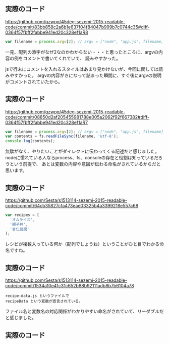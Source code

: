 ## 実際のコード

https://github.com/qzwpq/45deg-sezemi-2015-readable-code/commit/83bb858c2a6b1e637f04f84047b999b7c0744c35#diff-0364f57fbff2fabbe941ed20c328ef1aR8

```javascript
var filename = process.argv[2]; // argv = ["node", "app.js", filename, [id, id, ....]]
```

一見、配列の添字がなぜ2なのかわからない・・・と思ったところに、argvの内容の例をコメントで書いてくれていて、
読みやすかった。

jsで行末にコメントを入れるスタイルはあまり見かけないが、今回に関しては読みやすかった。
argvの内容がきになって詰まった瞬間に、すぐ後にargvの説明がコメントされていたから。

## 実際のコード

https://github.com/qzwpq/45deg-sezemi-2015-readable-code/commit/08850d2af205455981788e005a2062f92f667382#diff-0364f57fbff2fabbe941ed20c328ef1aR7

```javascript
var filename = process.argv[2]; // argv = ["node", "app.js", filename]
var contents = fs.readFileSync(filename, 'utf-8');
console.log(contents);
```

無駄がなく、やりたいことがダイレクトに伝わってくる記述だと感じました。
nodeに慣れている人ならprocess、fs、consoleの存在と役割は知っているだろうという前提で、
あとは変数の内容や意図が伝わる命名がされているからだと思います。

## 実際のコード

https://github.com/Sesta/s1513114-sezemi-2015-readable-code/commit/64cb35827cfa473eae03325b4a3399218e557a68

```javascript
var recipes = [
  'オムライス',
  '親子丼',
  '杏仁豆腐'
];
```

レシピが複数入っている何か（配列でしょうね）ということがひと目でわかる命名ですね。

## 実際のコード

https://github.com/Sesta/s1513114-sezemi-2015-readable-code/commit/1534a10e41c31c652b88b92111adb8b7b6104a78

```
recipe-data.js というファイルで
recipeData という変数が宣言されている。
```

ファイル名と変数名の対応関係がわかりやすい命名がされていて、リーダブルだと感じました。

## 実際のコード


